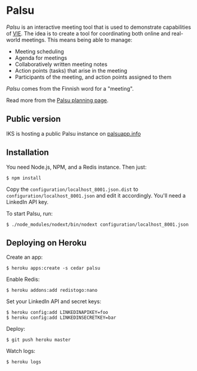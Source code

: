 Palsu
=====

*Palsu* is an interactive meeting tool that is used to demonstrate capabilities of [VIE](https://github.com/bergie/VIE). The idea is to create a tool for coordinating both online and real-world meetings. This means being able to manage:

* Meeting scheduling
* Agenda for meetings
* Collaboratively written meeting notes
* Action points (tasks) that arise in the meeting
* Participants of the meeting, and action points assigned to them

_Palsu_ comes from the Finnish word for a "meeting".

Read more from the [Palsu planning page](http://wiki.iks-project.eu/index.php/VIE/Palsu).

Public version
--------------

IKS is hosting a public Palsu instance on [palsuapp.info](http://palsuapp.info/)

Installation
------------

You need Node.js, NPM, and a Redis instance. Then just:

    $ npm install

Copy the `configuration/localhost_8001.json.dist` to `configuration/localhost_8001.json` and edit it accordingly. You'll need a LinkedIn API key.

To start Palsu, run:

    $ ./node_modules/nodext/bin/nodext configuration/localhost_8001.json

Deploying on Heroku
-------------------

Create an app:

    $ heroku apps:create -s cedar palsu

Enable Redis:

    $ heroku addons:add redistogo:nano

Set your LinkedIn API and secret keys:

    $ heroku config:add LINKEDINAPIKEY=foo
    $ heroku config:add LINKEDINSECRETKEY=bar

Deploy:

    $ git push heroku master

Watch logs:

    $ heroku logs
